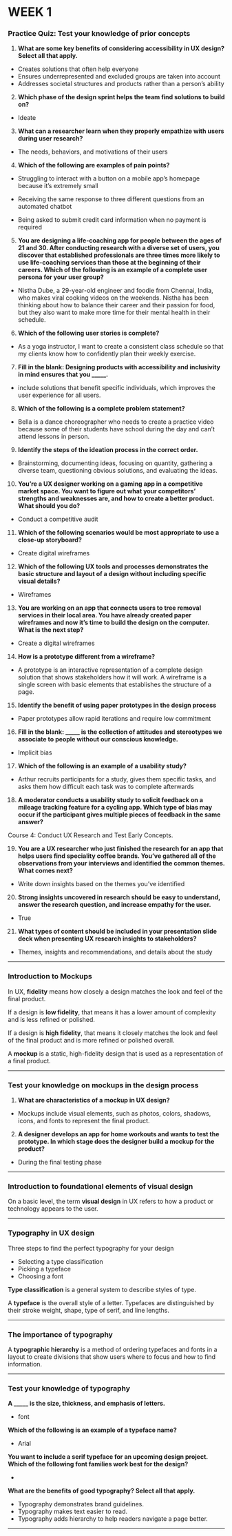 # WEEK 1

### Practice Quiz: Test your knowledge of prior concepts 

1. **What are some key benefits of considering accessibility in UX design? Select all that apply.**

- Creates solutions that often help everyone
- Ensures underrepresented and excluded groups are taken into account
- Addresses societal structures and products rather than a person’s ability


2. **Which phase of the design sprint helps the team find solutions to build on?**

- Ideate

3. **What can a researcher learn when they properly empathize with users during user research?** 

- The needs, behaviors, and motivations of their users

4. **Which of the following are examples of pain points?**

- Struggling to interact with a button on a mobile app’s homepage because it’s extremely small

- Receiving the same response to three different questions from an automated chatbot

- Being asked to submit credit card information when no payment is required

5. **You are designing a life-coaching app for people between the ages of 21 and 30. After conducting research with a diverse set of users, you discover that established professionals are three times more likely to use life-coaching services than those at the beginning of their careers. Which of the following is an example of a complete user persona for your user group?**

- Nistha Dube, a 29-year-old engineer and foodie from Chennai, India, who makes viral cooking videos on the weekends. Nistha has been thinking about how to balance their career and their passion for food, but they also want to make more time for their mental health in their schedule. 

6. **Which of the following user stories is complete?**

- As a yoga instructor, I want to create a consistent class schedule so that my clients know how to confidently plan their weekly exercise. 

7. **Fill in the blank: Designing products with accessibility and inclusivity in mind ensures that you _____.**

- include solutions that benefit specific individuals, which improves the user experience for all users. 

8. **Which of the following is a complete problem statement?**

- Bella is a dance choreographer who needs to create a practice video because some of their students have school during the day and can’t attend lessons in person.

9. **Identify the steps of the ideation process in the correct order.**

- Brainstorming, documenting ideas, focusing on quantity, gathering a diverse team, questioning obvious solutions, and evaluating the ideas.

10. **You’re a UX designer working on a gaming app in a competitive market space. You want to figure out what your competitors’ strengths and weaknesses are, and how to create a better product. What should you do?** 

- Conduct a competitive audit

11. **Which of the following scenarios would be most appropriate to use a close-up storyboard?**

- Create digital wireframes


12. **Which of the following UX tools and processes demonstrates the basic structure and layout of a design without including specific visual details?**

- Wireframes

13. **You are working on an app that connects users to tree removal services in their local area. You have already created paper wireframes and now it’s time to build the design on the computer. What is the next step?**

- Create a digital wireframes

14. **How is a prototype different from a wireframe?** 

- A prototype is an interactive representation of a complete design solution that shows stakeholders how it will work. A wireframe is a single screen with basic elements that establishes the structure of a page.

15. **Identify the benefit of using paper prototypes in the design process**

- Paper prototypes allow rapid iterations and require low commitment

16. **Fill in the blank: _____ is the collection of attitudes and stereotypes we associate to people without our conscious knowledge.**

- Implicit bias

17. **Which of the following is an example of a usability study?**

- Arthur recruits participants for a study, gives them specific tasks, and asks them how difficult each task was to complete afterwards

18. **A moderator conducts a usability study to solicit feedback on a mileage tracking feature for a cycling app. Which type of bias may occur if the participant gives multiple pieces of feedback in the same answer?** 

Course 4: Conduct UX Research and Test Early Concepts.

19. **You are a UX researcher who just finished the research for an app that helps users find speciality coffee brands. You’ve gathered all of the observations from your interviews and identified the common themes. What comes next?** 

- Write down insights based on the themes you’ve identified


20. **Strong insights uncovered in research should be easy to understand, answer the research question, and increase empathy for the user.**

- True

21. **What types of content should be included in your presentation slide deck when presenting UX research insights to stakeholders?** 

- Themes, insights and recommendations, and details about the study

---

### Introduction to Mockups

In UX, **fidelity** means how closely a design matches the look and feel of the final product.

If a design is **low fidelity**, that means it has a lower amount of complexity and is less refined or polished.

If a design is **high fidelity**, that means it closely matches the look and feel of the final product and is more refined or polished overall.

A **mockup** is a static, high-fidelity design that is used as a representation of a final product.

---

### Test your knowledge on mockups in the design process

1. **What are characteristics of a mockup in UX design?**

- Mockups include visual elements, such as photos, colors, shadows, icons, and fonts to represent the final product.


2. **A designer develops an app for home workouts and wants to test the prototype. In which stage does the designer build a mockup for the product?**

- During the final testing phase

---

### Introduction to foundational elements of visual design

On a basic level, the term **visual design** in UX refers to how a product or technology appears to the user.

---

### Typography in UX design

Three steps to find the perfect typography for your design
- Selecting a type classification
- Picking a typeface
- Choosing a font 

**Type classification** is a general system to describe styles of type.

A **typeface** is the overall style of a letter. Typefaces are distinguished by their stroke weight, shape, type of serif, and line lengths.

---

### The importance of typography

A **typographic hierarchy** is a method of ordering typefaces and fonts in a layout to create divisions that show users where to focus and how to find information.

---

### Test your knowledge of typography

**A _____ is the size, thickness, and emphasis of letters.**

- font

**Which of the following is an example of a typeface name?**

- Arial 

**You want to include a serif typeface for an upcoming design project. Which of the following font families work best for the design?**

- 

**What are the benefits of good typography? Select all that apply.**

- Typography demonstrates brand guidelines.
- Typography makes text easier to read.
- Typography adds hierarchy to help readers navigate a page better.

---




















